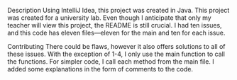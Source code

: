 Description Using IntelliJ Idea, this project was created in Java. This project was created for a university lab. Even though I anticipate that only my teacher will view this project, the README is still crucial. I had ten issues, and this code has eleven files—eleven for the main and ten for each issue.


Contributing There could be flaws, however it also offers solutions to all of these issues. With the exception of 1-4, I only use the main function to call the functions. For simpler code, I call each method from the main file. I added some explanations in the form of comments to the code.
